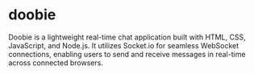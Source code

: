 # doobie
Doobie is a lightweight real-time chat application built with HTML, CSS, JavaScript, and Node.js. It utilizes Socket.io for seamless WebSocket connections, enabling users to send and receive messages in real-time across connected browsers.
